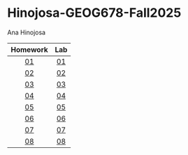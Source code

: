 # Hinojosa-GEOG678-Fall2025
Ana Hinojosa

|Homework   |Lab    |
|:------:|:------:|
|[01](Homework/01)|[01](Lab/01)|
|[02](Homework/02)|[02](Lab/02)|
|[03](Homework/03)|[03](Lab/03)|
|[04](Homework/04)|[04](Lab/04)|
|[05](Homework/05)|[05](Lab/05)|
|[06](Homework/06)|[06](Lab/06)|
|[07](Homework/07)|[07](Lab/07)|
|[08](Homework/08)|[08](Lab/08)|
